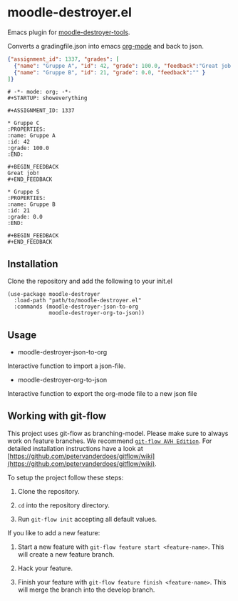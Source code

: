 # moodle-destroyer.el

Emacs plugin for [moodle-destroyer-tools](https://github.com/manly-man/moodle-destroyer-tools).

Converts a gradingfile.json into emacs [org-mode](http://orgmode.org) and back to json.

``` json
{"assignment_id": 1337, "grades": [
  {"name": "Gruppe A", "id": 42, "grade": 100.0, "feedback":"Great job!" },
  {"name": "Gruppe B", "id": 21, "grade": 0.0, "feedback":"" }
]}
```

``` org-mode
# -*- mode: org; -*-
#+STARTUP: showeverything

#+ASSIGNMENT_ID: 1337

* Gruppe C
:PROPERTIES:
:name: Gruppe A
:id: 42
:grade: 100.0
:END:

#+BEGIN_FEEDBACK
Great job!
#+END_FEEDBACK

* Gruppe S
:PROPERTIES:
:name: Gruppe B
:id: 21
:grade: 0.0
:END:

#+BEGIN_FEEDBACK
#+END_FEEDBACK
```

## Installation

Clone the repository and add the following to your init.el

``` elisp
(use-package moodle-destroyer
  :load-path "path/to/moodle-destroyer.el"
  :commands (moodle-destroyer-json-to-org
             moodle-destroyer-org-to-json))
```

## Usage

 - moodle-destroyer-json-to-org
 
 Interactive function to import a json-file.

 - moodle-destroyer-org-to-json
 
 Interactive function to export the org-mode file to a new json file

## Working with git-flow

This project uses git-flow as branching-model. Please make sure to always work on feature branches.
We recommend [`git-flow AVH Edition`](https://github.com/petervanderdoes/gitflow/).
For detailed installation instructions have a look at [https://github.com/petervanderdoes/gitflow/wiki](https://github.com/petervanderdoes/gitflow/wiki).

To setup the project follow these steps:

1. Clone the repository.

2. `cd` into the repository directory.

3. Run `git-flow init` accepting all default values.

If you like to add a new feature:

1. Start a new feature with `git-flow feature start <feature-name>`. This will create a new feature branch.

2. Hack your feature.

3. Finish your feature with `git-flow feature finish <feature-name>`. This will merge the branch into the develop branch.
